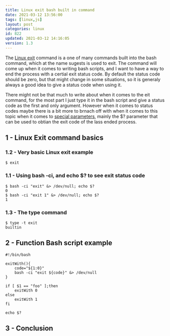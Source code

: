 ```yaml
---
title: Linux exit bash built in command
date: 2021-03-12 13:56:00
tags: [linux,js]
layout: post
categories: linux
id: 822
updated: 2021-03-12 14:16:05
version: 1.3
---
```


The [Linux exit](https://man7.org/linux/man-pages/man3/exit.3.html) command is a one of many commands built into the bash command, which at the name sugests is used to exit. The command will come up when it comes to writing bash scripts, and I want to have a way to end the process with a certial exit status code. By default the status code should be zero, but that might change in some situations, so it is generaly always a good idea to give a status code when using it.

There might not be that much to write about when it comes to the eit command, for the most part I just type it in the bash script and give a status code as the first and only argument. However when it comes to status codes maybe there is a bit more to brnach off with when it comes to this topic when it comes to [special parameters](/2020/12/08/linux-bash-script-parameters-special), mainly the \$\? parameter that can be used to obtian the exit code of the lass ended process.



<!-- more -->

## 1 - Linux Exit command basics

### 1.2 - Very basic Linux exit example

```
$ exit
```

### 1.1 - Using bash -ci, and echo $? to see exit status code

```
$ bash -ci "exit" &> /dev/null; echo $?
0
$ bash -ci "exit 1" &> /dev/null; echo $?
1
```

### 1.3 - The type command

```
$ type -t exit
builtin
```

## 2 - Function Bash script example

```
#!/bin/bash
 
exitWith(){
    code="${1:0}"
    bash -ci "exit ${code}" &> /dev/null
}
 
if [ $1 == "foo" ];then
    exitWith 0
else
    exitWith 1
fi
 
echo $?
```

## 3 - Conclusion

